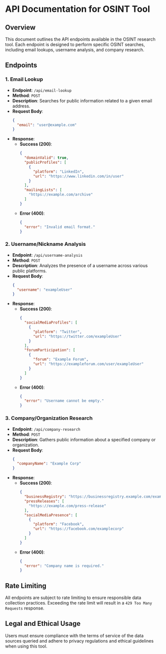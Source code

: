 # API Documentation for OSINT Tool

## Overview
This document outlines the API endpoints available in the OSINT research tool. Each endpoint is designed to perform specific OSINT searches, including email lookups, username analysis, and company research.

## Endpoints

### 1. Email Lookup
- **Endpoint**: `/api/email-lookup`
- **Method**: `POST`
- **Description**: Searches for public information related to a given email address.
- **Request Body**:
  ```json
  {
    "email": "user@example.com"
  }
  ```
- **Response**:
  - **Success (200)**:
    ```json
    {
      "domainValid": true,
      "publicProfiles": [
        {
          "platform": "LinkedIn",
          "url": "https://www.linkedin.com/in/user"
        }
      ],
      "mailingLists": [
        "https://example.com/archive"
      ]
    }
    ```
  - **Error (400)**:
    ```json
    {
      "error": "Invalid email format."
    }
    ```

### 2. Username/Nickname Analysis
- **Endpoint**: `/api/username-analysis`
- **Method**: `POST`
- **Description**: Analyzes the presence of a username across various public platforms.
- **Request Body**:
  ```json
  {
    "username": "exampleUser"
  }
  ```
- **Response**:
  - **Success (200)**:
    ```json
    {
      "socialMediaProfiles": [
        {
          "platform": "Twitter",
          "url": "https://twitter.com/exampleUser"
        }
      ],
      "forumParticipation": [
        {
          "forum": "Example Forum",
          "url": "https://exampleforum.com/user/exampleUser"
        }
      ]
    }
    ```
  - **Error (400)**:
    ```json
    {
      "error": "Username cannot be empty."
    }
    ```

### 3. Company/Organization Research
- **Endpoint**: `/api/company-research`
- **Method**: `POST`
- **Description**: Gathers public information about a specified company or organization.
- **Request Body**:
  ```json
  {
    "companyName": "Example Corp"
  }
  ```
- **Response**:
  - **Success (200)**:
    ```json
    {
      "businessRegistry": "https://businessregistry.example.com/example-corp",
      "pressReleases": [
        "https://example.com/press-release"
      ],
      "socialMediaPresence": [
        {
          "platform": "Facebook",
          "url": "https://facebook.com/examplecorp"
        }
      ]
    }
    ```
  - **Error (400)**:
    ```json
    {
      "error": "Company name is required."
    }
    ```

## Rate Limiting
All endpoints are subject to rate limiting to ensure responsible data collection practices. Exceeding the rate limit will result in a `429 Too Many Requests` response.

## Legal and Ethical Usage
Users must ensure compliance with the terms of service of the data sources queried and adhere to privacy regulations and ethical guidelines when using this tool.
